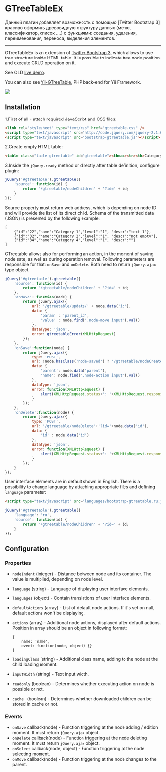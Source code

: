 GTreeTableEx
==========

Данный плагин добавляет возможность с помощью [Twitter Bootstrap 3] красиво оформить древовидную структуру данных (меню, классификатор, список ....) с функциями: создания, удаления, переименования, переноса, выделения элементов.

--------------------------

GTreeTableEx is an extension of [Twitter Bootstrap 3](http://getbootstrap.com), which allows to use tree structure inside HTML table.
It is possible to indicate tree node position and execute CRUD operation on it.

See OLD [live demo](http://gtreetable.gilek.net).

You can also see [Yii-GTreeTable](http://www.yiiframework.com/extension/gtreetable/), PHP back-end for Yii Framework.

![](https://github.com/Avtonom/GTreeTable/img/demo.png)

Installation
--------------------------
1.First of all - attach required JavaScript and CSS files:

```html
<link rel="stylesheet" type="text/css" href="gtreetable.css" />
<script type="text/javascript" src="http://code.jquery.com/jquery-2.1.0.min.js"></script>
<script type="text/javascript" src="bootstrap-gtreetable.js"></script>
```

2.Create empty HTML table:

```html
<table class="table gtreetable" id="gtreetable"><thead><tr><th>Category</th></tr></thead></table>
```

3.Inside the `jQuery.ready` method or directly after table definition, configure plugin:

```javascript
jQuery('#gtreetable').gtreetable({
    'source': function(id) {
        return '/gtreetable/nodeChildren' + '?id=' + id;
    }
});
```

Source property must return web address, which is depending on node ID and will provide the list of its direct child.
Schema of the transmitted data (JSON) is presented by the following example:
 
``` 
[
	{"id":"22","name":"Category 1","level":"1", "descr":"text 1"},
	{"id":"32","name":"Category 2","level":"1", "descr":"not empty"},
	{"id":"34","name":"Category 4","level":"1", "descr":""}
]
```

GTreetable allows also for performing an action, in the moment of saving node sate, as well as during operation removal.
Following parameters are responsible for that: `onSave` and `onDelete`. Both need to return `jQuery.ajax` type object. 

```javascript
jQuery('#gtreetable').gtreetable({
    'source': function(id) {
        return '/gtreetable/nodeChildren' + '?id=' + id;
    },
    'onMove': function(node) {
        return jQuery.ajax({
            url: '/gtreetable/update/' + node.data('id'),
            data: {
                'param' : 'parent_id',
                'value' : node.find('.node-move input').val()
            },
            dataType: 'json',
            error: gtreetableError(XMLHttpRequest)
        });
    },
	'onSave':function(node) {
		return jQuery.ajax({
			type: 'POST',
			url: !node.hasClass('node-saved') ? '/gtreetable/nodeCreate' : '/gtreetable/nodeUpdate'+'?id='+node.data('id'),
			data: {
				'parent': node.data('parent'),
				'name': node.find('.node-action input').val()
			},
			dataType: 'json',
			error: function(XMLHttpRequest) {
				alert(XMLHttpRequest.status+': '+XMLHttpRequest.responseText);
			}
		});        
	},
	'onDelete':function(node) {
		return jQuery.ajax({
			type: 'POST',
			url: '/gtreetable/nodeDelete'+'?id='+node.data('id'),
			data: {
				'id' : node.data('id')
			},
			dataType: 'json',
			error: function(XMLHttpRequest) {
				alert(XMLHttpRequest.status+': '+XMLHttpRequest.responseText);
			}
		});  
	}
});
```

User interface elements are in default shown in English. There is a possibility to change language by attaching appropriate files and defining `language` parameter:

```html
<script type="text/javascript" src="languages/bootstrap-gtreetable.ru.js"></script>
```
```javascript
jQuery('#gtreetable').gtreetable({
	'language': 'ru',
    'source': function(id) {
        return '/gtreetable/nodeChildren' + '?id=' + id;
    }
});
```


Configuration
------------

### Properties

+ `nodeIndent` (integer) - Distance between node and its container. The value is multiplied, depending on node level.
+ `language` (string) - Language of displaying user interface elements.
+ `languages` (object) - Contain translations of user interface elements.
+ `defaultActions` (array) - List of default node actions. If it`s set on null, default actions won't be displaying.
+ `actions` (array) - Additional node actions, displayed after default actions. Position in array should be an object in following format:

	```
	{
	    name: 'name',
	    event: function(node, object) {}
	}
	```

+ `loadingClass` (string) - Additional class name, adding to the node at the child loading moment.
+ `inputWidth` (string) - Text input width.
+ `readonly` (boolean) - Determines whether executing action on node is possible or not.
+ `cache ` (boolean) - Determines whether downloaded children can be stored in cache or not.

### Events
+ `onSave` callback(node) - Function triggering at the node adding / edition moment. It must return `jQuery.ajax` object.
+ `onDelete` callback(node) - Function triggering at the node deleting moment. It must return `jQuery.ajax` object.
+ `onSelect` callback(node, object) - Function triggering at the node selecting moment.
+ `onMove` callback(node) - Function triggering at the node changes to the parent.
